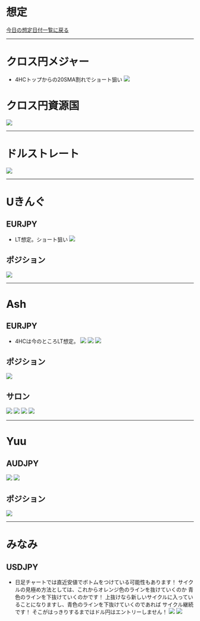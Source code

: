# 想定
[今日の想定日付一覧に戻る](../../index.md)

---
# クロス円メジャー
- 4HCトップからの20SMA割れでショート狙い
![](img/2023-01-09-17-44-02.png)

# クロス円資源国
![](img/2023-01-09-17-45-30.png)

---
# ドルストレート
![](img/2023-01-09-17-48-04.png)

---
# Uきんぐ
## EURJPY
- LT想定。ショート狙い
![](img/2023-01-09-19-52-34.png)

## ポジション
![](img/2023-01-09-19-52-24.png)

---
# Ash
## EURJPY
- 4HCは今のところLT想定。
![](img/2023-01-09-19-53-40.png)
![](img/2023-01-09-19-55-11.png)
![](img/2023-01-09-19-55-32.png)

## ポジション
![](img/2023-01-09-19-56-43.png)

## サロン
![](img/2023-01-09-17-41-56.png)
![](img/2023-01-09-17-42-14.png)
![](img/2023-01-10-20-39-07.png)
![](img/2023-01-10-20-39-27.png)

---
# Yuu
## AUDJPY
![](img/2023-01-09-19-48-47.png)
![](img/2023-01-09-19-49-02.png)

## ポジション
![](img/2023-01-09-19-49-49.png)

---
# みなみ
## USDJPY
- 日足チャートでは直近安値でボトムをつけている可能性もあります！
  サイクルの見極め方法としては、これからオレンジ色のラインを抜けていくのか
  青色のラインを下抜けていくのかです！
  上抜けなら新しいサイクルに入っていることになりますし、青色のラインを下抜けていくのであれば
  サイクル継続です！
  そこがはっきりするまではドル円はエントリーしません！
![](img/2023-01-09-19-50-20.png)
![](img/2023-01-09-19-50-30.png)


